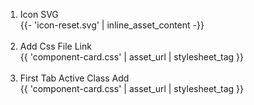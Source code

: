 <ol>
  <li>
    Icon SVG <br>
    {{- 'icon-reset.svg' | inline_asset_content -}}
  </li>
  <br>
  <li>
    Add Css File Link <br>
    {{ 'component-card.css' | asset_url | stylesheet_tag }}
  </li>
  <br>
  <li>
    First Tab Active Class Add <br>
    {{ 'component-card.css' | asset_url | stylesheet_tag }}
  </li>
</ol>

